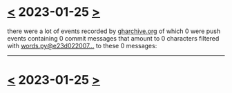 # [<](2023-01-24.md) 2023-01-25 [>](2023-01-26.md)

there were a lot of events recorded by [gharchive.org](https://www.gharchive.org/) of which 0 were push events containing 0 commit messages that amount to 0 characters filtered with [words.py@e23d022007...](https://github.com/defgsus/good-github/blob/e23d022007992279f9bcb3a9fd40126629d787e2/src/words.py) to these 0 messages:



---

# [<](2023-01-24.md) 2023-01-25 [>](2023-01-26.md)


